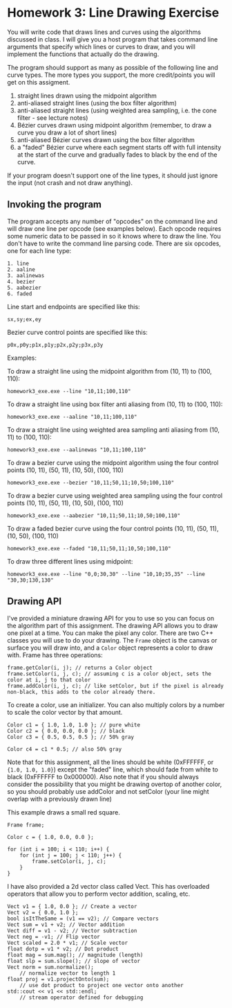 # Homework 3: Line Drawing Exercise

You will write code that draws lines and curves using the algorithms discussed in class. I will give you a host program that takes command line arguments that specify which lines or curves to draw, and you will implement the functions that actually do the drawing.

The program should support as many as possible of the following line and curve types. The more types you support, the more credit/points you will get on this assigment.

1. straight lines drawn using the midpoint algorithm
1. anti-aliased straight lines (using the box filter algorithm)
1. anti-aliased straight lines (using weighted area sampling, i.e. the cone filter - see lecture notes)
1. Bézier curves drawn using midpoint algorithm (remember, to draw a curve you draw a lot of short lines)
1. anti-aliased Bézier curves drawn using the box filter algorithm
1. a "faded" Bézier curve where each segment starts off with full intensity at the start of the curve and gradually fades to black by the end of the curve.

If your program doesn't support one of the line types, it should just ignore the input (not crash and not draw anything).

## Invoking the program

The program accepts any number of "opcodes" on the command line and will draw one line per opcode (see examples below). Each opcode requires some numeric data to be passed in so it knows where to draw the line. You don't have to write the command line parsing code. There are six opcodes, one for each line type:

```
1. line
2. aaline
3. aalinewas
4. bezier
5. aabezier
6. faded
```

Line start and endpoints are specified like this:
```
sx,sy;ex,ey
```

Bezier curve control points are specified like this:
```
p0x,p0y;p1x,p1y;p2x,p2y;p3x,p3y
```

Examples:

To draw a straight line using the midpoint algorithm from (10, 11) to (100, 110):

```homework3_exe.exe --line "10,11;100,110"```

To draw a straight line using box filter anti aliasing from (10, 11) to (100, 110):

```homework3_exe.exe --aaline "10,11;100,110"```

To draw a straight line using weighted area sampling anti aliasing from (10, 11) to (100, 110):

```homework3_exe.exe --aalinewas "10,11;100,110"```

To draw a bezier curve using the midpoint algorithm using the four control points (10, 11), (50, 11), (10, 50), (100, 110)

```homework3_exe.exe --bezier "10,11;50,11;10,50;100,110"```

To draw a bezier curve using weighted area sampling using the four control points (10, 11), (50, 11), (10, 50), (100, 110)

```homework3_exe.exe --aabezier "10,11;50,11;10,50;100,110"```

To draw a faded bezier curve using the four control points (10, 11), (50, 11), (10, 50), (100, 110)

```homework3_exe.exe --faded "10,11;50,11;10,50;100,110"```

To draw three different lines using midpoint:

```homework3_exe.exe --line "0,0;30,30" --line "10,10;35,35" --line "30,30;130,130"```


## Drawing API

I've provided a miniature drawing API for you to use so you can focus on the algorithm part of this assignment. The drawing API allows you to draw one pixel at a time. You can make the pixel any color. There are two C++ classes you will use to do your drawing. The `Frame` object is the canvas or surface you will draw into, and a `Color` object represents a color to draw with. 
Frame has three operations:

```
frame.getColor(i, j); // returns a Color object
frame.setColor(i, j, c); // assuming c is a color object, sets the color at i, j to that color
frame.addColor(i, j, c); // like setColor, but if the pixel is already non-black, this adds to the color already there.
```

To create a color, use an initializer. You can also multiply colors by a number to scale the color vector by that amount.

```
Color c1 = { 1.0, 1.0, 1.0 }; // pure white
Color c2 = { 0.0, 0.0, 0.0 }; // black
Color c3 = { 0.5, 0.5, 0.5 }; // 50% gray

Color c4 = c1 * 0.5; // also 50% gray
```

Note that for this assignment, all the lines should be white (0xFFFFFF, or ```{1.0, 1.0, 1.0}```) except the "faded" line, which should fade from white to black (0xFFFFFF to 0x000000). Also note that if you should always consider the possibility that you might be drawing overtop of another color, so you should probably use addColor and not setColor (your line might overlap with a previously drawn line)


This example draws a small red square.

```
Frame frame;

Color c = { 1.0, 0.0, 0.0 };

for (int i = 100; i < 110; i++) {
    for (int j = 100; j < 110; j++) {
        frame.setColor(i, j, c);
    }
}
```

I have also provided a 2d vector class called Vect. This has overloaded operators that allow you to perform vector addition, scaling, etc.

```
Vect v1 = { 1.0, 0.0 }; // Create a vector
Vect v2 = { 0.0, 1.0 };
bool isItTheSame = (v1 == v2); // Compare vectors
Vect sum = v1 + v2; // Vector addition
Vect diff = v1 - v2; // Vector subtraction
Vect neg = -v1; // Flip vector
Vect scaled = 2.0 * v1; // Scale vector
float dotp = v1 * v2; // Dot product
float mag = sum.mag(); // magnitude (length)
float slp = sum.slope(); // slope of vector
Vect norm = sum.normalize();
    // normalize vector to length 1
float proj = v1.projectOnto(sum);
    // use dot product to project one vector onto another
std::cout << v1 << std::endl;
    // stream operator defined for debugging
```

<br>
<br>

